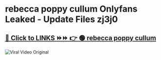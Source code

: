 
 # rebecca poppy cullum Onlyfans Leaked - Update Files zj3j0

## <h2><a href="https://clipsfans.com/rebecca_poppy_cullum&ref=git">🔗 Click to LINKS ⏩⏩ 👉 🟢 rebecca poppy cullum </a></h2>

<a href="https://clipsfans.com/rebecca_poppy_cullum&ref=git" rel="nofollow" data-target="animated-image.originalLink"><img src="https://i.ibb.co.com/xMMVF88/686577567.gif" alt="Viral Video Original" style="max-width: 100%; display: inline-block;" data-target="animated-image.originalImage"></a>

